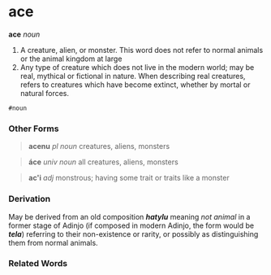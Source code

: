 ace
===

**ace** _noun_

1. A creature, alien, or monster. This word does not refer to normal animals or the animal kingdom at large
2. Any type of creature which does not live in the modern world; may be real, mythical or fictional in nature. When describing real creatures, refers to creatures which have become extinct, whether by mortal or natural forces.

`#noun`

### Other Forms

> **acenu** _pl noun_ creatures, aliens, monsters

> **áce** _univ noun_ all creatures, aliens, monsters

> **ac'i** _adj_ monstrous; having some trait or traits like a monster

### Derivation

May be derived from an old composition **_hatylu_** meaning _not animal_ in a former stage of Adinjo (if composed in modern Adinjo, the form would be **_tela_**) referring to their non-existence or rarity, or possibly as distinguishing them from normal animals.

### Related Words
